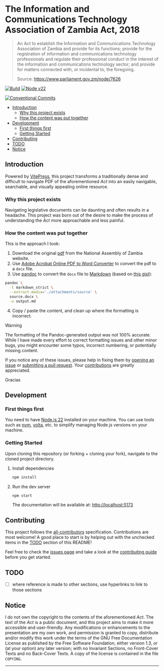 # The Information and Communications Technology Association of Zambia Act, 2018

> An Act to establish the Information and Communications Technology Association of Zambia and provide for its functions; provide for the registration of information and communications technology professionals and regulate their professional conduct in the interest of the information and communications technology sector; and provide for matters connected with, or incidental to, the foregoing.
>
> Source: <https://www.parliament.gov.zm/node/7626>

[![Build](https://github.com/engineervix/zm-ictaz/actions/workflows/main.yml/badge.svg)](https://github.com/engineervix/zm-ictaz/actions/workflows/main.yml)
[![Node v22](https://img.shields.io/badge/Node-v22-teal.svg)](https://nodejs.org/en/blog/release/v22.0.0)

[![Conventional Commits](https://img.shields.io/badge/Conventional%20Commits-1.0.0-yellow.svg)](https://conventionalcommits.org)

<!-- START doctoc generated TOC please keep comment here to allow auto update -->
<!-- DON'T EDIT THIS SECTION, INSTEAD RE-RUN doctoc TO UPDATE -->

- [Introduction](#introduction)
  - [Why this project exists](#why-this-project-exists)
  - [How the content was put together](#how-the-content-was-put-together)
- [Development](#development)
  - [First things first](#first-things-first)
  - [Getting Started](#getting-started)
- [Contributing](#contributing)
- [TODO](#todo)
- [Notice](#notice)

<!-- END doctoc generated TOC please keep comment here to allow auto update -->

## Introduction

Powered by [VitePress](https://vitepress.dev/), this project transforms a traditionally dense and difficult to navigate PDF of the aforementioned _Act_ into an easily navigable, searchable, and visually appealing online resource.

### Why this project exists

Navigating legislative documents can be daunting and often results in a headache. This project was born out of the desire to make the process of understanding the _Act_ more approachable and less painful.

### How the content was put together

This is the approach I took:

1. Download the original [pdf](https://www.parliament.gov.zm/sites/default/files/documents/acts/Information%20and%20Communications%20Technology.pdf) from the National Assembly of Zambia website.
2. Use [Adobe Acrobat Online PDF to Word Converter](https://www.adobe.com/uk/acrobat/online/pdf-to-word.html) to convert the pdf to a `docx` file.
3. Use [pandoc](https://pandoc.org/) to convert the `docx` file to [Markdown](https://daringfireball.net/projects/markdown/) (based on [this gist](https://gist.github.com/plembo/409a8d7b1bae66622dbcd26337bbb185)):

```bash
pandoc \
  -t markdown_strict \
  --extract-media='./attachments/source' \
  source.docx \
  -o output.md
```

4. Copy / paste the content, and clean up where the formatting is incorrect.

> [!WARNING]  
> The formatting of the Pandoc-generated output was not 100% accurate. While I have made every effort to correct formatting issues and other minor bugs, you might encounter some typos, incorrect numbering, or potentially missing content.
>
> If you notice any of these issues, please help in fixing them by [opening an issue](https://github.com/engineervix/zm-ictaz/issues) or [submitting a pull request](https://github.com/engineervix/zm-ictaz/pulls). Your [contributions](#contributing) are greatly appreciated.
>
> Gracias

## Development

### First things first

You need to have [Node.js 22](https://nodejs.org/) installed on your machine. You can use tools such as [nvm](https://github.com/nvm-sh/nvm), [volta](https://volta.sh/), etc. to simplify managing Node.js versions on your machine.

### Getting Started

Upon cloning this repository (or forking + cloning your fork), navigate to the cloned project directory.

1. Install dependencies

   ```bash
   npm install
   ```

2. Run the dev server

   ```bash
   npm start
   ```

   The documentation will be available at: <http://localhost:5173>

## Contributing

<!-- Thanks goes to these wonderful people ([emoji key](https://allcontributors.org/docs/en/emoji-key)): -->

<!-- ALL-CONTRIBUTORS-LIST:START - Do not remove or modify this section -->
<!-- prettier-ignore-start -->
<!-- markdownlint-disable -->

<!-- markdownlint-restore -->
<!-- prettier-ignore-end -->

<!-- ALL-CONTRIBUTORS-LIST:END -->

This project follows the [all-contributors](https://github.com/all-contributors/all-contributors) specification. Contributions are most welcome! A good place to start is by helping out with the unchecked items in the [TODO](#todo) section of this README!

Feel free to check the [issues page](https://github.com/engineervix/zm-ictaz/issues) and take a look at the [contributing guide](https://github.com/engineervix/zm-ictaz/blob/main/CONTRIBUTING.md) before you get started.

## TODO

- [ ] where reference is made to other sections, use hyperlinks to link to those sections

## Notice

I do not own the copyright to the contents of the aforementioned _Act_. The text of the _Act_ is a public document, and this project aims to make it more accessible and user-friendly. Any modifications or enhancements to the presentation are my own work, and permission is granted to copy, distribute and/or modify this work under the terms of the GNU Free Documentation License as published by the Free Software Foundation, either version 1.3, or (at your option) any later version; with no Invariant Sections, no Front-Cover Texts and no Back-Cover Texts. A copy of the license is contained in the file `COPYING`.

---

